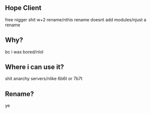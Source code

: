 
## Hope Client
free nigger shit w+2 rename/nthis rename doesnt add modules/njust a rename

## Why?
bc i was bored/nlol

## Where i can use it?
shit anarchy servers/nlike 6b6t or 7b7t

## Rename?
ye
